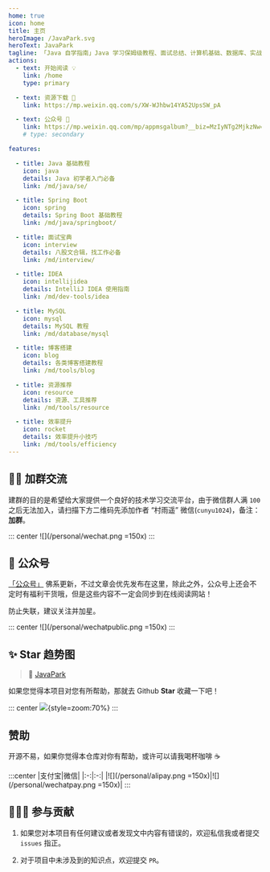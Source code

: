 ```yaml
---
home: true
icon: home
title: 主页
heroImage: /JavaPark.svg
heroText: JavaPark
tagline: 「Java 自学指南」Java 学习保姆级教程、面试总结、计算机基础、数据库、实战实践、效率工具、资源分享、程序人生。
actions:
  - text: 开始阅读 💡
    link: /home
    type: primary

  - text: 资源下载 💯
    link: https://mp.weixin.qq.com/s/XW-WJhbw14YA52UpsSW_pA

  - text: 公众号 🧩
    link: https://mp.weixin.qq.com/mp/appmsgalbum?__biz=MzIyNTg2MjkzNw==&action=getalbum&album_id=2501145320567963650&scene=173&from_msgid=2247496866&from_itemidx=1&count=3&nolastread=1#wechat_redirect
    # type: secondary

features:

  - title: Java 基础教程
    icon: java
    details: Java 初学者入门必备
    link: /md/java/se/

  - title: Spring Boot
    icon: spring
    details: Spring Boot 基础教程
    link: /md/java/springboot/

  - title: 面试宝典
    icon: interview
    details: 八股文合辑，找工作必备
    link: /md/interview/

  - title: IDEA
    icon: intellijidea
    details: IntelliJ IDEA 使用指南
    link: /md/dev-tools/idea

  - title: MySQL
    icon: mysql
    details: MySQL 教程
    link: /md/database/mysql

  - title: 博客搭建
    icon: blog
    details: 各类博客搭建教程
    link: /md/tools/blog

  - title: 资源推荐
    icon: resource
    details: 资源、工具推荐
    link: /md/tools/resource

  - title: 效率提升
    icon: rocket
    details: 效率提升小技巧
    link: /md/tools/efficiency
---
```


## 👨‍💻 加群交流

建群的目的是希望给大家提供一个良好的技术学习交流平台，由于微信群人满 `100` 之后无法加入，请扫描下方二维码先添加作者 “村雨遥” 微信(`cunyu1024`)，备注：**加群**。


::: center
![](/personal/wechat.png =150x)
:::


## 🧩 公众号

[「公众号」](https://mp.weixin.qq.com/mp/appmsgalbum?__biz=MzIyNTg2MjkzNw==&action=getalbum&album_id=2501145320567963650&scene=173&from_msgid=2247496866&from_itemidx=1&count=3&nolastread=1#wechat_redirect) 佛系更新，不过文章会优先发布在这里，除此之外，公众号上还会不定时有福利干货哦，但是这些内容不一定会同步到在线阅读网站！

防止失联，建议关注并加星。

::: center
![](/personal/wechatpublic.png =150x)
:::


## ✨ Star 趋势图

> 🎈 [JavaPark](https://github.com/cunyu1943/JavaPark)

如果您觉得本项目对您有所帮助，那就去 Github **Star** 收藏一下吧！

::: center
![](https://api.star-history.com/svg?repos=cunyu1943/JavaPark&type=Date){style=zoom:70%}
:::

## 赞助

开源不易，如果你觉得本仓库对你有帮助，或许可以请我喝杯咖啡 ☕️

:::center
|支付宝|微信|
|:-:|:-:|
|![](/personal/alipay.png =150x)|![](/personal/wechatpay.png =150x)|
:::

## 🧑‍🤝‍🧑 参与贡献

1.  如果您对本项目有任何建议或者发现文中内容有错误的，欢迎私信我或者提交 `issues` 指正。

2.  对于项目中未涉及到的知识点，欢迎提交 `PR`。
